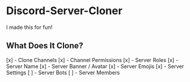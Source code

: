 # Discord-Server-Cloner

I made this for fun!

## What Does It Clone?
[x] - Clone Channels
[x] - Channel Permissions
[x] - Server Roles
[x] - Server Name
[x] - Server Banner / Avatar
[x] - Server Emojis
[x] - Server Settings 
[ ] - Server Bots
[ ] - Server Members
